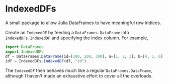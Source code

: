 # IndexedDFs
A small package to allow Julia DataFrames to have meaningful row indices.  

Create an `IndexedDF` by feeding a `DataFrames.DataFrame` into `IndexedDFs.IndexedDF` and specifying the index column. For example,
```julia
import DataFrames
import IndexedDFs
df = DataFrames.DataFrame(id=[100, 200, 300], a=[1, 2, 3], b=[4, 5, 6])
idf = IndexedDFs.IndexedDF(df, "id")
```
The `IndexedDF` then behaves much like a regular `DataFrames.DataFrame`, although I haven't made an exhaustive effort to cover all the overloads.

